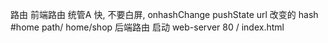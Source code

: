 路由
前端路由 统管A 快, 不要白屏, onhashChange pushState
url 改变的 hash  #home path/ home/shop
后端路由 启动 web-server 80  / index.html